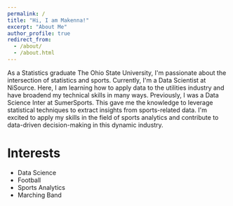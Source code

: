 ```yaml
---
permalink: /
title: "Hi, I am Makenna!"
excerpt: "About Me"
author_profile: true
redirect_from: 
  - /about/
  - /about.html
---
```


As a Statistics graduate The Ohio State University, I'm passionate about the intersection of statistics and sports. Currently, I'm a Data Scientist at NiSource. Here, I am learning how to apply data to the utilities industry and have broadend my technical skills in many ways. Previously, I was a Data Science Inter at SumerSports. This gave me the knowledge to leverage statistical techniques to extract insights from sports-related data. I'm excited to apply my skills in the field of sports analytics and contribute to data-driven decision-making in this dynamic industry.

Interests
======
- Data Science
- Football
- Sports Analytics
- Marching Band
